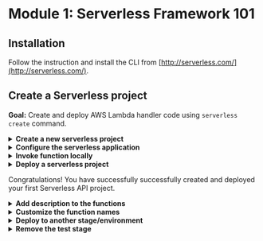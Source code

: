 # Module 1: Serverless Framework 101

## Installation

Follow the instruction and install the CLI from [http://serverless.com/](http://serverless.com/).

## Create a Serverless project

**Goal:** Create and deploy AWS Lambda handler code using `serverless create` command.

<details>
<summary><b>Create a new serverless project</b></summary><p>

1. Create a directory for your serverless project.

```bash
mkdir hello-world
cd hello-world
```

2. Initialise the project:

`npm init -y`

This would initialize the project's `package.json` with default values. We'll come back to this later.

3. Install the `Serverless` framework as dev dependency.

`npm install --save-dev serverless`

Add `sls` to npm scripts by editing your `package.json` so your `scripts` section looks like this:

```json
"scripts": {
  "sls": "serverless"
},
```

Now you can run serverless using `npm run sls [-- <args>...]`

The special option `--` is used to delimit the end of the options for `npm run` and pass all the arguments after the `--` directly to your script.

**IMPORTANT: there needs to be a whitespace after `--`.** e.g. `npm run sls -- create` instead of `npm run sls --create`

> _Pro tip:_ Most examples gives steps to install and run Serverless Framework globally (allowing you to directly call `serverless` in your terminal). However, global package dependency will likely to cause issues in the future between two projects depending on incompatible major versions, especially when used by build and deploy steps on your CI.

4. Create nodejs Serverless project using one of the default templates:

`npm run sls -- create --template aws-nodejs`

See more information about `serverless create` command on [CLI documentation](https://serverless.com/framework/docs/providers/aws/cli-reference/create/) page.

</p></details>

<details>
<summary><b>Configure the serverless application</b></summary><p>

1. Modify the `serverless.yml` file, rename `service` to `hello-world-` followed by your name - e.g. `hello-world-yancui`.

2. Go to `handler.js`, and replace the whole module with the following:

```javascript
module.exports.hello = async event => {
  return {
    statusCode: 200,
    body: JSON.stringify({
      message: 'hello world'
    })
  };
}
```

3. Modify the `serverless.yml` file, under `functions`, so that the definition for the `hello` function looks like this:

```yml
hello:
  handler: handler.hello
  events:
    - http:
        path: /
        method: get
```

The `handler` is now pointing to the `hello` function.

A function can have different event triggers, which we can configure in the `events` array.

Here, we configure a REST API endpoint in API Gateway as the event source for our Lambda function.

</p></details>

<details>
<summary><b>Invoke function locally</b></summary><p>

1. Run `invoke local` command:

`npm run sls -- invoke local --function hello`

See more information about `invoke local` command on [CLI documentation](https://serverless.com/framework/docs/providers/aws/cli-reference/invoke-local/) page.

2. Verify that the function returns the following output:

```json
{
  "statusCode": 200,
  "body": "{\"message\":\"hello world\"}"
}
```

</p></details>

<details>
<summary><b>Deploy a serverless project</b></summary><p>

1. Run `deploy` command:

`npm run sls -- deploy`

See more information about `deploy` command on [CLI documentation](https://serverless.com/framework/docs/providers/aws/cli-reference/deploy/) page.

2. This creates an API in Amazon API Gateway. In the output you should see something like this:

```
endpoints:
  GET - https://xxxxx.execute-api.us-east-1.amazonaws.com/dev/
```

Curl the endpoint and see that it returns a 200 response, with the JSON payload:

```json
{
  "message": "hello world"
}
```

</p></details>

Congratulations! You have successfully successfully created and deployed your first Serverless API project.

<details>
<summary><b>Add description to the functions</b></summary><p>

1. Consult the [Serverless framework docs](https://serverless.com/framework/docs/providers/aws/guide/serverless.yml/) to see all the different configuration options available

2. Modify the `serverless.yml` and add descriptions to the functions

3. Deploy the functions with `npm run sls -- deploy`

4. Go to the Lambda console to see the functions have been updated with descriptions

</p></details>

<details>
<summary><b>Customize the function names</b></summary><p>

The Serverless framework enforces a naming convention, but you can override the convention.

1. Consult the [Serverless framework docs](https://serverless.com/framework/docs/providers/aws/guide/serverless.yml/) to see how you can override function names

2. Deploy the functions with `npm run sls -- deploy`

3. Go to the Lambda console to see the functions have been renamed

</p></details>

<details>
<summary><b>Deploy to another stage/environment</b></summary><p>

1. Deploy the project to a `test` stage (aka environment) with `npm run sls -- deploy --stage test`

2. Go to API Gateway console to see that another API has been created for the `test` stage

3. Go to the Lambda console to see the functions that been created for the `test` stage

4. Note the naming conventino the Serverless framework applies to both functions and APIs

</p></details>

<details>
<summary><b>Remove the test stage</b></summary><p>

1. Delete the `test` stage (the Lambda function and REST API) with `npm run sls -- remove --stage test`. This would delete all the resources associated with the `test` stage.

2. Go to the Lambda console to see the deployed functions are deleted

3. Go to the API Gateway console to see the deployed APIs are deleted

4. Go to the IAM console to see the IAM execution roles for the functions are deleted

5. Go to the CloudFormation console to see the CloudFormation stack is deleted

</p></details>
